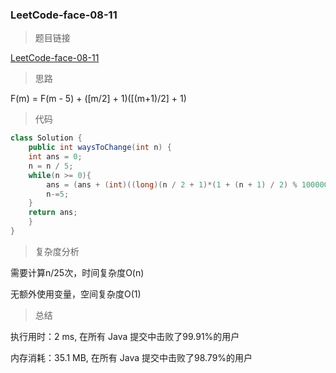 ### LeetCode-face-08-11

> 题目链接

[LeetCode-face-08-11](https://leetcode-cn.com/problems/coin-lcci/)

> 思路

F(m) = F(m - 5) + ([m/2] + 1)([(m+1)/2] + 1)

> 代码

```java
class Solution {
    public int waysToChange(int n) {
    int ans = 0;
    n = n / 5;
    while(n >= 0){
        ans = (ans + (int)((long)(n / 2 + 1)*(1 + (n + 1) / 2) % 1000000007))% 1000000007;
        n-=5;
    }
    return ans;
    }
}
```

> 复杂度分析

需要计算n/25次，时间复杂度O(n) 

无额外使用变量，空间复杂度O(1)

> 总结

执行用时：2 ms, 在所有 Java 提交中击败了99.91%的用户

内存消耗：35.1 MB, 在所有 Java 提交中击败了98.79%的用户
